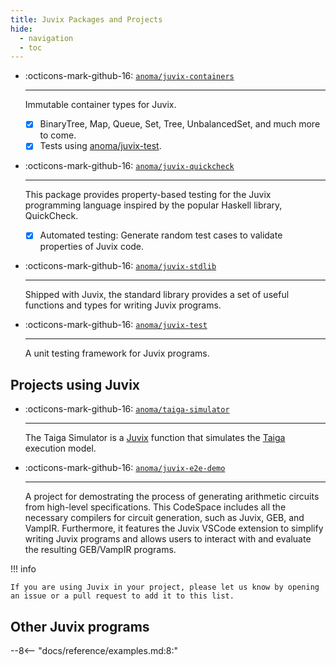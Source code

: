 ```yaml
---
title: Juvix Packages and Projects
hide:
  - navigation
  - toc
---
```


<div class="grid cards" markdown>

- :octicons-mark-github-16: [`anoma/juvix-containers`](https://github.com/anoma/juvix-containers)

  ***

  Immutable container types for Juvix.

  - [x] BinaryTree, Map, Queue, Set, Tree, UnbalancedSet, and much more to come.
  - [x] Tests using [anoma/juvix-test](#anomajuvix-test).

- :octicons-mark-github-16: [`anoma/juvix-quickcheck`](https://github.com/anoma/juvix-quickcheck)

  ***

  This package provides property-based testing for the Juvix programming language inspired by the popular Haskell library, QuickCheck.

  - [x] Automated testing: Generate random test cases to validate properties of Juvix code.

- :octicons-mark-github-16: [`anoma/juvix-stdlib`](https://github.com/anoma/juvix-stdlib)

  ***

  Shipped with Juvix, the standard library provides a set of useful functions
  and types for writing Juvix programs.

- :octicons-mark-github-16: [`anoma/juvix-test`](https://github.com/anoma/juvix-test)

  ***

  A unit testing framework for Juvix programs.

</div>

## Projects using Juvix

<div class="grid cards" markdown>

- :octicons-mark-github-16: [`anoma/taiga-simulator`](https://github.com/anoma/taiga-simulator)

  ***

  The Taiga Simulator is a [Juvix](https://juvix.org) function that simulates the [Taiga](https://github.com/anoma/taiga) execution model.

- :octicons-mark-github-16: [`anoma/juvix-e2e-demo`](https://github.com/anoma/juvix-e2e-demo)

  ***

  A project for demostrating the process of generating arithmetic circuits from high-level specifications. This CodeSpace includes all the necessary compilers for circuit generation, such as Juvix, GEB, and VampIR. Furthermore, it features the Juvix VSCode extension to simplify writing Juvix programs and allows users to interact with and evaluate the resulting GEB/VampIR programs.

</div>

!!! info

    If you are using Juvix in your project, please let us know by opening an issue or a pull request to add it to this list.

## Other Juvix programs

--8<-- "docs/reference/examples.md:8:"
